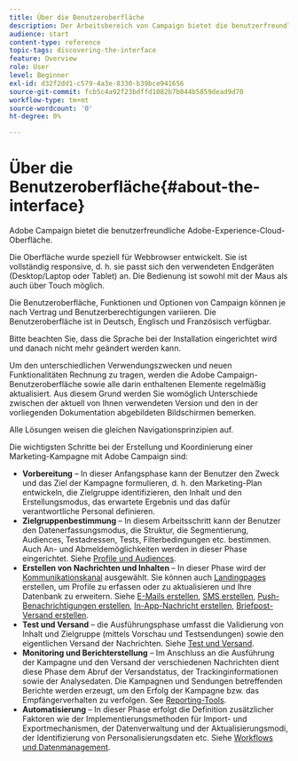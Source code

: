 ```yaml
---
title: Über die Benutzeroberfläche
description: Der Arbeitsbereich von Campaign bietet die benutzerfreundliche Adobe-Experience-Cloud-Oberfläche.
audience: start
content-type: reference
topic-tags: discovering-the-interface
feature: Overview
role: User
level: Beginner
exl-id: d32f2dd1-c579-4a3e-8330-b39bce941656
source-git-commit: fcb5c4a92f23bdffd1082b7b044b5859dead9d70
workflow-type: tm+mt
source-wordcount: '0'
ht-degree: 0%

---
```


# Über die Benutzeroberfläche{#about-the-interface}

Adobe Campaign bietet die benutzerfreundliche Adobe-Experience-Cloud-Oberfläche.

Die Oberfläche wurde speziell für Webbrowser entwickelt. Sie ist vollständig responsive, d. h. sie passt sich den verwendeten Endgeräten (Desktop/Laptop oder Tablet) an. Die Bedienung ist sowohl mit der Maus als auch über Touch möglich.

Die Benutzeroberfläche, Funktionen und Optionen von Campaign können je nach Vertrag und Benutzerberechtigungen variieren. Die Benutzeroberfläche ist in Deutsch, Englisch und Französisch verfügbar.

Bitte beachten Sie, dass die Sprache bei der Installation eingerichtet wird und danach nicht mehr geändert werden kann.

Um den unterschiedlichen Verwendungszwecken und neuen Funktionalitäten Rechnung zu tragen, werden die Adobe Campaign-Benutzeroberfläche sowie alle darin enthaltenen Elemente regelmäßig aktualisiert. Aus diesem Grund werden Sie womöglich Unterschiede zwischen der aktuell von Ihnen verwendeten Version und den in der vorliegenden Dokumentation abgebildeten Bildschirmen bemerken.

Alle Lösungen weisen die gleichen Navigationsprinzipien auf.

Die wichtigsten Schritte bei der Erstellung und Koordinierung einer Marketing-Kampagne mit Adobe Campaign sind:

* **Vorbereitung** – In dieser Anfangsphase kann der Benutzer den Zweck und das Ziel der Kampagne formulieren, d. h. den Marketing-Plan entwickeln, die Zielgruppe identifizieren, den Inhalt und den Erstellungsmodus, das erwartete Ergebnis und das dafür verantwortliche Personal definieren.
* **Zielgruppenbestimmung** – In diesem Arbeitsschritt kann der Benutzer den Datenerfassungsmodus, die Struktur, die Segmentierung, Audiences, Testadressen, Tests, Filterbedingungen etc. bestimmen. Auch An- und Abmeldemöglichkeiten werden in dieser Phase eingerichtet. Siehe [Profile und Audiences](../../audiences/using/about-profiles.md).
* **Erstellen von Nachrichten und Inhalten** – In dieser Phase wird der [Kommunikationskanal](../../channels/using/get-started-communication-channels.md) ausgewählt. Sie können auch [Landingpages](../../channels/using/getting-started-with-landing-pages.md) erstellen, um Profile zu erfassen oder zu aktualisieren und Ihre Datenbank zu erweitern. Siehe [E-Mails erstellen](../../channels/using/creating-an-email.md), [SMS erstellen](../../channels/using/creating-an-sms-message.md), [Push-Benachrichtigungen erstellen](../../channels/using/preparing-and-sending-a-push-notification.md), [In-App-Nachricht erstellen](../../channels/using/about-in-app-messaging.md), [Briefpost-Versand erstellen](../../channels/using/creating-the-direct-mail.md).
* **Test und Versand** – die Ausführungsphase umfasst die Validierung von Inhalt und Zielgruppe (mittels Vorschau und Testsendungen) sowie den eigentlichen Versand der Nachrichten. Siehe [Test und Versand](../../sending/using/get-started-sending-messages.md).
* **Monitoring und Berichterstellung** – Im Anschluss an die Ausführung der Kampagne und den Versand der verschiedenen Nachrichten dient diese Phase dem Abruf der Versandstatus, der Trackinginformationen sowie der Analysedaten. Die Kampagnen und Sendungen betreffenden Berichte werden erzeugt, um den Erfolg der Kampagne bzw. das Empfängerverhalten zu verfolgen. See [Reporting-Tools](../../reporting/using/about-dynamic-reports.md).
* **Automatisierung** – In dieser Phase erfolgt die Definition zusätzlicher Faktoren wie der Implementierungsmethoden für Import- und Exportmechanismen, der Datenverwaltung und der Aktualisierungsmodi, der Identifizierung von Personalisierungsdaten etc. Siehe [Workflows und Datenmanagement](../../automating/using/get-started-workflows.md).
